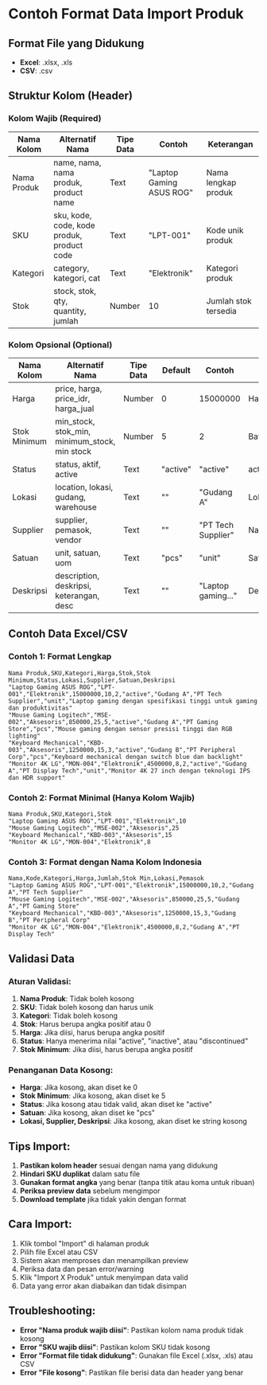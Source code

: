 # Contoh Format Data Import Produk

## Format File yang Didukung
- **Excel**: .xlsx, .xls
- **CSV**: .csv

## Struktur Kolom (Header)

### Kolom Wajib (Required)
| Nama Kolom | Alternatif Nama | Tipe Data | Contoh | Keterangan |
|------------|-----------------|-----------|---------|-------------|
| Nama Produk | name, nama, nama produk, product name | Text | "Laptop Gaming ASUS ROG" | Nama lengkap produk |
| SKU | sku, kode, code, kode produk, product code | Text | "LPT-001" | Kode unik produk |
| Kategori | category, kategori, cat | Text | "Elektronik" | Kategori produk |
| Stok | stock, stok, qty, quantity, jumlah | Number | 10 | Jumlah stok tersedia |

### Kolom Opsional (Optional)
| Nama Kolom | Alternatif Nama | Tipe Data | Default | Contoh | Keterangan |
|------------|-----------------|-----------|---------|---------|-------------|
| Harga | price, harga, price_idr, harga_jual | Number | 0 | 15000000 | Harga jual dalam Rupiah |
| Stok Minimum | min_stock, stok_min, minimum_stock, min stock | Number | 5 | 2 | Batas minimum stok |
| Status | status, aktif, active | Text | "active" | "active" | active/inactive/discontinued |
| Lokasi | location, lokasi, gudang, warehouse | Text | "" | "Gudang A" | Lokasi penyimpanan |
| Supplier | supplier, pemasok, vendor | Text | "" | "PT Tech Supplier" | Nama supplier |
| Satuan | unit, satuan, uom | Text | "pcs" | "unit" | Satuan produk |
| Deskripsi | description, deskripsi, keterangan, desc | Text | "" | "Laptop gaming..." | Deskripsi produk |

## Contoh Data Excel/CSV

### Contoh 1: Format Lengkap
```csv
Nama Produk,SKU,Kategori,Harga,Stok,Stok Minimum,Status,Lokasi,Supplier,Satuan,Deskripsi
"Laptop Gaming ASUS ROG","LPT-001","Elektronik",15000000,10,2,"active","Gudang A","PT Tech Supplier","unit","Laptop gaming dengan spesifikasi tinggi untuk gaming dan produktivitas"
"Mouse Gaming Logitech","MSE-002","Aksesoris",850000,25,5,"active","Gudang A","PT Gaming Store","pcs","Mouse gaming dengan sensor presisi tinggi dan RGB lighting"
"Keyboard Mechanical","KBD-003","Aksesoris",1250000,15,3,"active","Gudang B","PT Peripheral Corp","pcs","Keyboard mechanical dengan switch blue dan backlight"
"Monitor 4K LG","MON-004","Elektronik",4500000,8,2,"active","Gudang A","PT Display Tech","unit","Monitor 4K 27 inch dengan teknologi IPS dan HDR support"
```

### Contoh 2: Format Minimal (Hanya Kolom Wajib)
```csv
Nama Produk,SKU,Kategori,Stok
"Laptop Gaming ASUS ROG","LPT-001","Elektronik",10
"Mouse Gaming Logitech","MSE-002","Aksesoris",25
"Keyboard Mechanical","KBD-003","Aksesoris",15
"Monitor 4K LG","MON-004","Elektronik",8
```

### Contoh 3: Format dengan Nama Kolom Indonesia
```csv
Nama,Kode,Kategori,Harga,Jumlah,Stok Min,Lokasi,Pemasok
"Laptop Gaming ASUS ROG","LPT-001","Elektronik",15000000,10,2,"Gudang A","PT Tech Supplier"
"Mouse Gaming Logitech","MSE-002","Aksesoris",850000,25,5,"Gudang A","PT Gaming Store"
"Keyboard Mechanical","KBD-003","Aksesoris",1250000,15,3,"Gudang B","PT Peripheral Corp"
"Monitor 4K LG","MON-004","Elektronik",4500000,8,2,"Gudang A","PT Display Tech"
```

## Validasi Data

### Aturan Validasi:
1. **Nama Produk**: Tidak boleh kosong
2. **SKU**: Tidak boleh kosong dan harus unik
3. **Kategori**: Tidak boleh kosong
4. **Stok**: Harus berupa angka positif atau 0
5. **Harga**: Jika diisi, harus berupa angka positif
6. **Status**: Hanya menerima nilai "active", "inactive", atau "discontinued"
7. **Stok Minimum**: Jika diisi, harus berupa angka positif

### Penanganan Data Kosong:
- **Harga**: Jika kosong, akan diset ke 0
- **Stok Minimum**: Jika kosong, akan diset ke 5
- **Status**: Jika kosong atau tidak valid, akan diset ke "active"
- **Satuan**: Jika kosong, akan diset ke "pcs"
- **Lokasi, Supplier, Deskripsi**: Jika kosong, akan diset ke string kosong

## Tips Import:
1. **Pastikan kolom header** sesuai dengan nama yang didukung
2. **Hindari SKU duplikat** dalam satu file
3. **Gunakan format angka** yang benar (tanpa titik atau koma untuk ribuan)
4. **Periksa preview data** sebelum mengimpor
5. **Download template** jika tidak yakin dengan format

## Cara Import:
1. Klik tombol "Import" di halaman produk
2. Pilih file Excel atau CSV
3. Sistem akan memproses dan menampilkan preview
4. Periksa data dan pesan error/warning
5. Klik "Import X Produk" untuk menyimpan data valid
6. Data yang error akan diabaikan dan tidak disimpan

## Troubleshooting:
- **Error "Nama produk wajib diisi"**: Pastikan kolom nama produk tidak kosong
- **Error "SKU wajib diisi"**: Pastikan kolom SKU tidak kosong
- **Error "Format file tidak didukung"**: Gunakan file Excel (.xlsx, .xls) atau CSV
- **Error "File kosong"**: Pastikan file berisi data dan header yang benar